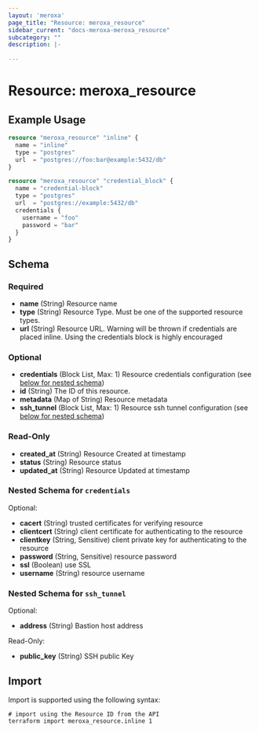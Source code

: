 ```yaml
---
layout: 'meroxa'
page_title: "Resource: meroxa_resource"
sidebar_current: "docs-meroxa-meroxa_resource"
subcategory: ""
description: |-
  
---
```


# Resource: meroxa_resource


## Example Usage
```terraform
resource "meroxa_resource" "inline" {
  name = "inline"
  type = "postgres"
  url  = "postgres://foo:bar@example:5432/db"
}

resource "meroxa_resource" "credential_block" {
  name = "credential-block"
  type = "postgres"
  url  = "postgres://example:5432/db"
  credentials {
    username = "foo"
    password = "bar"
  }
}
```

<!-- schema generated by tfplugindocs -->
## Schema

### Required

- **name** (String) Resource name
- **type** (String) Resource Type. Must be one of the supported resource types.
- **url** (String) Resource URL. Warning will be thrown if credentials are placed inline. Using the credentials block is highly encouraged

### Optional

- **credentials** (Block List, Max: 1) Resource credentials configuration (see [below for nested schema](#nestedblock--credentials))
- **id** (String) The ID of this resource.
- **metadata** (Map of String) Resource metadata
- **ssh_tunnel** (Block List, Max: 1) Resource ssh tunnel configuration (see [below for nested schema](#nestedblock--ssh_tunnel))

### Read-Only

- **created_at** (String) Resource Created at timestamp
- **status** (String) Resource status
- **updated_at** (String) Resource Updated at timestamp

<a id="nestedblock--credentials"></a>
### Nested Schema for `credentials`

Optional:

- **cacert** (String) trusted certificates for verifying resource
- **clientcert** (String) client certificate for authenticating to the resource
- **clientkey** (String, Sensitive) client private key for authenticating to the resource
- **password** (String, Sensitive) resource password
- **ssl** (Boolean) use SSL
- **username** (String) resource username


<a id="nestedblock--ssh_tunnel"></a>
### Nested Schema for `ssh_tunnel`

Optional:

- **address** (String) Bastion host address

Read-Only:

- **public_key** (String) SSH public Key

## Import
Import is supported using the following syntax:
```shell
# import using the Resource ID from the API
terraform import meroxa_resource.inline 1
```
